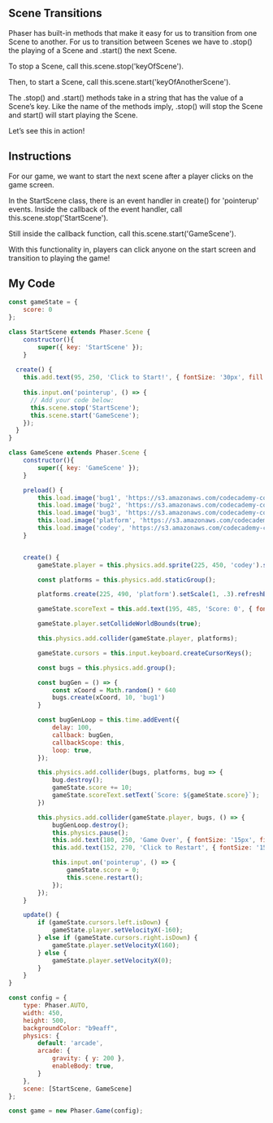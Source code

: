 ## Scene Transitions

Phaser has built-in methods that make it easy for us to transition from one Scene to another. For us to transition between Scenes we have to .stop() the playing of a Scene and .start() the next Scene.

To stop a Scene, call this.scene.stop('keyOfScene').

Then, to start a Scene, call this.scene.start('keyOfAnotherScene').

The .stop() and .start() methods take in a string that has the value of a Scene’s key. Like the name of the methods imply, .stop() will stop the Scene and start() will start playing the Scene.

Let’s see this in action!

## Instructions

For our game, we want to start the next scene after a player clicks on the game screen.

In the StartScene class, there is an event handler in create() for 'pointerup' events. Inside the callback of the event handler, call this.scene.stop('StartScene').

Still inside the callback function, call this.scene.start('GameScene').

With this functionality in, players can click anyone on the start screen and transition to playing the game!

## My Code
```js
const gameState = {
	score: 0
};

class StartScene extends Phaser.Scene {
	constructor(){
		super({ key: 'StartScene' });
	}
  
  create() {
    this.add.text(95, 250, 'Click to Start!', { fontSize: '30px', fill: '#000000' });
    
    this.input.on('pointerup', () => {
      // Add your code below:
      this.scene.stop('StartScene');
      this.scene.start('GameScene');
    });
  }
}

class GameScene extends Phaser.Scene {
	constructor(){
		super({ key: 'GameScene' });
	}

	preload() {
		this.load.image('bug1', 'https://s3.amazonaws.com/codecademy-content/courses/learn-phaser/physics/bug_1.png');
		this.load.image('bug2', 'https://s3.amazonaws.com/codecademy-content/courses/learn-phaser/physics/bug_2.png');
		this.load.image('bug3', 'https://s3.amazonaws.com/codecademy-content/courses/learn-phaser/physics/bug_3.png');
		this.load.image('platform', 'https://s3.amazonaws.com/codecademy-content/courses/learn-phaser/physics/platform.png');
		this.load.image('codey', 'https://s3.amazonaws.com/codecademy-content/courses/learn-phaser/physics/codey.png');
	}


	create() {
		gameState.player = this.physics.add.sprite(225, 450, 'codey').setScale(.5);

		const platforms = this.physics.add.staticGroup();

		platforms.create(225, 490, 'platform').setScale(1, .3).refreshBody();

		gameState.scoreText = this.add.text(195, 485, 'Score: 0', { fontSize: '15px', fill: '#000000' });

		gameState.player.setCollideWorldBounds(true);

		this.physics.add.collider(gameState.player, platforms);

		gameState.cursors = this.input.keyboard.createCursorKeys();

		const bugs = this.physics.add.group();

		const bugGen = () => {
			const xCoord = Math.random() * 640
			bugs.create(xCoord, 10, 'bug1')
		}

		const bugGenLoop = this.time.addEvent({
			delay: 100,
			callback: bugGen,
			callbackScope: this,
			loop: true,
		});

		this.physics.add.collider(bugs, platforms, bug => {
			bug.destroy();
			gameState.score += 10;
			gameState.scoreText.setText(`Score: ${gameState.score}`);
		})

		this.physics.add.collider(gameState.player, bugs, () => {
			bugGenLoop.destroy();
			this.physics.pause();
			this.add.text(180, 250, 'Game Over', { fontSize: '15px', fill: '#000000' });
			this.add.text(152, 270, 'Click to Restart', { fontSize: '15px', fill: '#000000' });

			this.input.on('pointerup', () => {
				gameState.score = 0;
				this.scene.restart();
			});
		});
	}

	update() {
		if (gameState.cursors.left.isDown) {
			gameState.player.setVelocityX(-160);
		} else if (gameState.cursors.right.isDown) {
			gameState.player.setVelocityX(160);
		} else {
			gameState.player.setVelocityX(0);
		}
	}
}

const config = {
	type: Phaser.AUTO,
	width: 450,
	height: 500,
	backgroundColor: "b9eaff",
	physics: {
		default: 'arcade',
		arcade: {
			gravity: { y: 200 },
			enableBody: true,
		}
	},
	scene: [StartScene, GameScene]
};

const game = new Phaser.Game(config);


```

